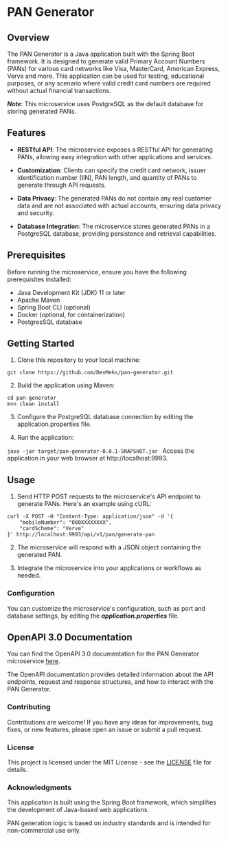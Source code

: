 # PAN Generator #

## Overview ##

The PAN Generator is a Java application built with the Spring
Boot framework. It is designed to generate valid Primary
Account Numbers (PANs) for various card networks like Visa,
MasterCard, American Express, Verve and more. This application can be used for
testing, educational purposes, or any scenario where valid credit card
numbers are required without actual financial transactions.

***Note***: This microservice uses PostgreSQL as the default database for storing generated PANs.

## Features ##

- **RESTful API**: The microservice exposes a RESTful API for generating PANs,
  allowing easy integration with other applications and services.

- **Customization**: Clients can specify the credit card network, issuer
  identification number (IIN), PAN length, and quantity of PANs to generate through API requests.

- **Data Privacy**: The generated PANs do not contain any real customer data
  and are not associated with actual accounts, ensuring data privacy and security.

- **Database Integration**: The microservice stores generated PANs in a
  PostgreSQL database, providing persistence and retrieval capabilities.

## Prerequisites ##

Before running the microservice, ensure you have the following prerequisites installed:

- Java Development Kit (JDK) 11 or later
- Apache Maven
- Spring Boot CLI (optional)
- Docker (optional, for containerization)
- PostgresSQL database

## Getting Started ##

1. Clone this repository to your local machine:

``` git clone https://github.com/DevMeks/pan-generator.git ```

2. Build the application using Maven:

```
cd pan-generator
mvn clean install
```

3. Configure the PostgreSQL database connection by editing the application.properties file.

4. Run the application:

```java -jar target/pan-generator-0.0.1-SNAPSHOT.jar ```
Access the application in your web browser at http://localhost:9993.

## Usage

1. Send HTTP POST requests to the microservice's API endpoint to generate PANs.
   Here's an example using cURL:

```
curl -X POST -H "Content-Type: application/json" -d '{
    "mobileNumber": "080XXXXXXXX",
    "cardScheme": "Verve"
}' http://localhost:9993/api/v1/pan/generate-pan
```

2. The microservice will respond with a JSON object containing the generated
   PAN.

3. Integrate the microservice into your applications or workflows as needed.

### Configuration

You can customize the microservice's configuration, such as port and database settings,
by editing the ***application.properties*** file.

## OpenAPI 3.0 Documentation

You can find the OpenAPI 3.0 documentation for the PAN Generator microservice [here](./pan-generator-openapi3_0.yaml).

The OpenAPI documentation provides detailed information about the API endpoints, request and response structures, and how to interact with the PAN Generator.


### Contributing

Contributions are welcome! If you have any ideas for improvements, bug fixes, or new features, please open an issue or
submit a pull request.

### License

This project is licensed under the MIT License - see
the [LICENSE](https://github.com/git/git-scm.com/blob/main/MIT-LICENSE.txt) file for details.

### Acknowledgments

This application is built using the Spring Boot framework, which simplifies the development of Java-based web
applications.

PAN generation logic is based on industry standards and is intended for non-commercial use only.

